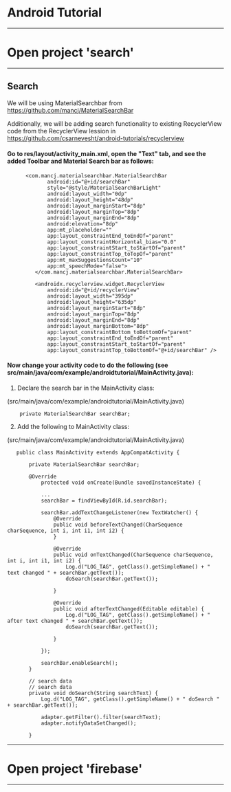 # Android Tutorial

*******************************************************************************************************************
# Open project 'search'
*******************************************************************************************************************

## Search

We will be using MaterialSearchbar from https://github.com/mancj/MaterialSearchBar

Additionally, we will be adding search functionality to existing RecyclerView code from the RecyclerView lession in
https://github.com/csarnevesht/android-tutorials/recyclerview

#### Go to res/layout/activity_main.xml, open the "Text" tab, and see the added Toolbar and Material Search bar as follows:

```
      <com.mancj.materialsearchbar.MaterialSearchBar
             android:id="@+id/searchBar"
             style="@style/MaterialSearchBarLight"
             android:layout_width="0dp"
             android:layout_height="48dp"
             android:layout_marginStart="8dp"
             android:layout_marginTop="8dp"
             android:layout_marginEnd="8dp"
             android:elevation="8dp"
             app:mt_placeholder=""
             app:layout_constraintEnd_toEndOf="parent"
             app:layout_constraintHorizontal_bias="0.0"
             app:layout_constraintStart_toStartOf="parent"
             app:layout_constraintTop_toTopOf="parent"
             app:mt_maxSuggestionsCount="10"
             app:mt_speechMode="false">
         </com.mancj.materialsearchbar.MaterialSearchBar>

         <androidx.recyclerview.widget.RecyclerView
             android:id="@+id/recyclerView"
             android:layout_width="395dp"
             android:layout_height="635dp"
             android:layout_marginStart="8dp"
             android:layout_marginTop="8dp"
             android:layout_marginEnd="8dp"
             android:layout_marginBottom="8dp"
             app:layout_constraintBottom_toBottomOf="parent"
             app:layout_constraintEnd_toEndOf="parent"
             app:layout_constraintStart_toStartOf="parent"
             app:layout_constraintTop_toBottomOf="@+id/searchBar" />
```

#### Now change your activity code to do the following (see src/main/java/com/example/androidtutorial/MainActivity.java):

1. Declare the search bar in the MainActivity class:

(src/main/java/com/example/androidtutorial/MainActivity.java)
```
    private MaterialSearchBar searchBar;

```

2. Add the following to MainActivity class:

(src/main/java/com/example/androidtutorial/MainActivity.java)
```
   public class MainActivity extends AppCompatActivity {

       private MaterialSearchBar searchBar;

       @Override
           protected void onCreate(Bundle savedInstanceState) {

           ...
           searchBar = findViewById(R.id.searchBar);

           searchBar.addTextChangeListener(new TextWatcher() {
               @Override
               public void beforeTextChanged(CharSequence charSequence, int i, int i1, int i2) {
               }

               @Override
               public void onTextChanged(CharSequence charSequence, int i, int i1, int i2) {
                   Log.d("LOG_TAG", getClass().getSimpleName() + " text changed " + searchBar.getText());
                   doSearch(searchBar.getText());

               }

               @Override
               public void afterTextChanged(Editable editable) {
                   Log.d("LOG_TAG", getClass().getSimpleName() + " after text changed " + searchBar.getText());
                   doSearch(searchBar.getText());

               }

           });

           searchBar.enableSearch();
       }

       // search data
       // search data
       private void doSearch(String searchText) {
           Log.d("LOG_TAG", getClass().getSimpleName() + " doSearch " + searchBar.getText());

           adapter.getFilter().filter(searchText);
           adapter.notifyDataSetChanged();

       }

```


*******************************************************************************************************************
# Open project 'firebase'
*******************************************************************************************************************

